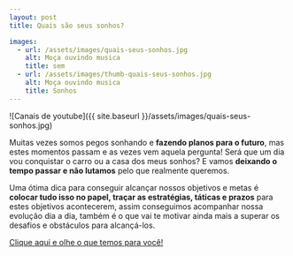 ```yaml
---
layout: post
title: Quais são seus sonhos?

images: 
  - url: /assets/images/quais-seus-sonhos.jpg
    alt: Moça ouvindo musica
    title: sem
  - url: /assets/images/thumb-quais-seus-sonhos.jpg
    alt: Moça ouvindo musica
    title: Sonhos
---
```


![Canais de youtube]({{ site.baseurl }}/assets/images/quais-seus-sonhos.jpg)

Muitas vezes somos pegos sonhando e **fazendo planos para o futuro**, mas estes momentos passam e as vezes vem aquela pergunta! Será que um dia vou conquistar o carro ou a casa dos meus sonhos? E vamos **deixando o tempo passar e não lutamos** pelo que realmente queremos.

Uma ótima dica para conseguir alcançar nossos objetivos e metas é **colocar tudo isso no papel, traçar as estratégias, táticas e prazos** para estes objetivos acontecerem, assim conseguimos acompanhar nossa evolução dia a dia, também é o que vai te motivar ainda mais a superar os desafios e obstáculos para alcançá-los.

[Clique aqui e olhe o que temos para você!]()